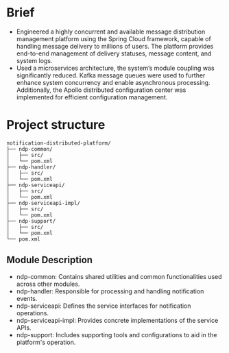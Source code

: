 # Brief
- Engineered a highly concurrent and available message distribution management platform using the Spring
Cloud framework, capable of handling message delivery to millions of users. The platform provides end-to-end
management of delivery statuses, message content, and system logs.
- Used a microservices architecture, the system’s module coupling was significantly reduced. Kafka message queues were
used to further enhance system concurrency and enable asynchronous processing. Additionally, the Apollo distributed
configuration center was implemented for efficient configuration management.

# Project structure
```angular2html
notification-distributed-platform/
├── ndp-common/
│   ├── src/
│   └── pom.xml
├── ndp-handler/
│   ├── src/
│   └── pom.xml
├── ndp-serviceapi/
│   ├── src/
│   └── pom.xml
├── ndp-serviceapi-impl/
│   ├── src/
│   └── pom.xml
├── ndp-support/
│   ├── src/
│   └── pom.xml
└── pom.xml
```
## Module Description
- ndp-common: Contains shared utilities and common functionalities used across other modules.
- ndp-handler: Responsible for processing and handling notification events.
- ndp-serviceapi: Defines the service interfaces for notification operations.
- ndp-serviceapi-impl: Provides concrete implementations of the service APIs.
- ndp-support: Includes supporting tools and configurations to aid in the platform's operation.